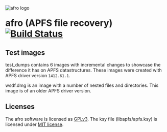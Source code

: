 <img src="../logo/afro.png" alt="afro logo" align="left">

# afro (APFS file recovery) [![Build Status](https://travis-ci.org/cugu/afro.svg?branch=master)](https://travis-ci.org/cugu/afro)

## Test images

test_dumps contains 6 images with incremental changes to showcase the difference it has on APFS datastructures. These images were created with APFS driver version `1412.61.1`.

wsdf.dmg is an image with a number of nested files and directories. This image is of an older APFS driver version.

## Licenses

The afro software is licensed as [GPLv3](licences/gpl-3.0.txt).
The ksy file (libapfs/apfs.ksy) is licensed under [MIT license](licences/mit.txt).
